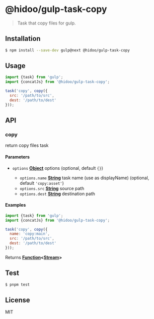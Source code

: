 # @hidoo/gulp-task-copy

> Task that copy files for gulp.

## Installation

```sh
$ npm install --save-dev gulp@next @hidoo/gulp-task-copy
```

## Usage

```js
import {task} from 'gulp';
import {concatJs} from '@hidoo/gulp-task-copy';

task('copy', copy({
  src: '/path/to/src',
  dest: '/path/to/dest'
}));
```

## API

<!-- Generated by documentation.js. Update this documentation by updating the source code. -->

### copy

return copy files task

#### Parameters

*   `options` **[Object](https://developer.mozilla.org/docs/Web/JavaScript/Reference/Global_Objects/Object)** options (optional, default `{}`)

    *   `options.name` **[String](https://developer.mozilla.org/docs/Web/JavaScript/Reference/Global_Objects/String)** task name (use as displayName) (optional, default `'copy:asset'`)
    *   `options.src` **[String](https://developer.mozilla.org/docs/Web/JavaScript/Reference/Global_Objects/String)** source path
    *   `options.dest` **[String](https://developer.mozilla.org/docs/Web/JavaScript/Reference/Global_Objects/String)** destination path

#### Examples

```javascript
import {task} from 'gulp';
import {concatJs} from '@hidoo/gulp-task-copy';

task('copy', copy({
  name: 'copy:main',
  src: '/path/to/src',
  dest: '/path/to/dest'
}));
```

Returns **[Function](https://developer.mozilla.org/docs/Web/JavaScript/Reference/Statements/function)<[Stream](https://nodejs.org/api/stream.html)>** 

## Test

```sh
$ pnpm test
```

## License

MIT
